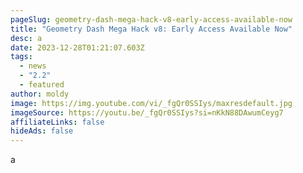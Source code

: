 ```yaml
---
pageSlug: geometry-dash-mega-hack-v8-early-access-available-now
title: "Geometry Dash Mega Hack v8: Early Access Available Now"
desc: a
date: 2023-12-28T01:21:07.603Z
tags:
  - news
  - "2.2"
  - featured
author: moldy
image: https://img.youtube.com/vi/_fgQr0SSIys/maxresdefault.jpg
imageSource: https://youtu.be/_fgQr0SSIys?si=nKkN88DAwumCeyg7
affiliateLinks: false
hideAds: false
---
```

a